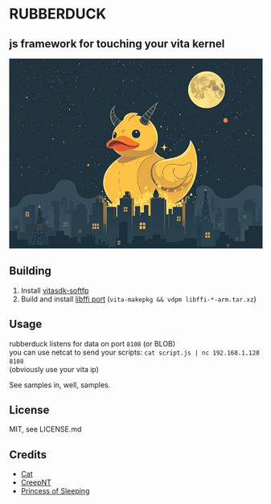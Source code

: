 # RUBBERDUCK
## js framework for touching your vita kernel

![quack](rubberduck.jpg)


## Building
1. Install [vitasdk-softfp](https://github.com/vitasdk-softfp)
2. Build and install [libffi port](https://github.com/isage/vita-packages-extra/tree/master/libffi) (`vita-makepkg && vdpm libffi-*-arm.tar.xz`)

## Usage
rubberduck listens for data on port `8108` (or BLOB)  
you can use netcat to send your scripts: `cat script.js | nc 192.168.1.128 8108`  
(obviously use your vita ip)

See samples in, well, samples.

## License
MIT, see LICENSE.md

## Credits

* [Cat](https://github.com/isage/)
* [CreepNT](https://github.com/CreepNT/)
* [Princess of Sleeping](https://github.com/Princess-of-Sleeping/)